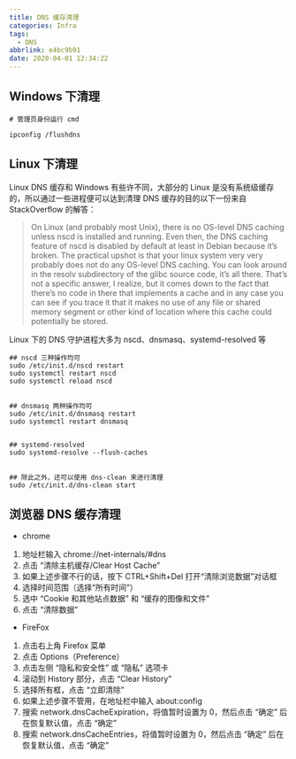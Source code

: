 ```yaml
---
title: DNS 缓存清理
categories: Infra
tags:
  - DNS
abbrlink: e4bc9b91
date: 2020-04-01 12:34:22
---
```

## Windows 下清理
```
# 管理员身份运行 cmd
 
ipconfig /flushdns
```
<!--more-->
## Linux 下清理
Linux DNS 缓存和 Windows 有些许不同，大部分的 Linux 是没有系统级缓存的，所以通过一些进程便可以达到清理 DNS 缓存的目的以下一份来自 StackOverflow 的解答：
> On Linux (and probably most Unix), there is no OS-level DNS caching unless nscd is installed and running. Even then, the DNS caching feature of nscd is disabled by default at least in Debian because it’s broken. The practical upshot is that your linux system very very probably does not do any OS-level DNS caching.
You can look around in the resolv subdirectory of the glibc source code, it’s all there. That’s not a specific answer, I realize, but it comes down to the fact that there’s no code in there that implements a cache and in any case you can see if you trace it that it makes no use of any file or shared memory segment or other kind of location where this cache could potentially be stored.

Linux 下的 DNS 守护进程大多为 nscd、dnsmasq、systemd-resolved 等
```
## nscd 三种操作均可
sudo /etc/init.d/nscd restart
sudo systemctl restart nscd
sudo systemctl reload nscd
 
 
## dnsmasq 两种操作均可
sudo /etc/init.d/dnsmasq restart
sudo systemctl restart dnsmasq
 
 
## systemd-resolved
sudo systemd-resolve --flush-caches
 
 
## 除此之外，还可以使用 dns-clean 来进行清理
sudo /etc/init.d/dns-clean start
```

## 浏览器 DNS 缓存清理
* chrome
1. 地址栏输入 chrome://net-internals/#dns
2. 点击 “清除主机缓存/Clear Host Cache”
3. 如果上述步骤不行的话，按下 CTRL+Shift+Del 打开“清除浏览数据”对话框
4. 选择时间范围（选择“所有时间”）
5. 选中 “Cookie 和其他站点数据” 和 “缓存的图像和文件”
6. 点击 “清除数据”
* FireFox
1. 点击右上角 Firefox 菜单
2. 点击 Options（Preference）
3. 点击左侧 “隐私和安全性” 或 “隐私” 选项卡
4. 滚动到 History 部分，点击 “Clear History”
5. 选择所有框，点击 “立即清除”
6. 如果上述步骤不管用，在地址栏中输入 about:config
7. 搜索 network.dnsCacheExpiration，将值暂时设置为 0，然后点击 “确定” 后在恢复默认值，点击 “确定”
8. 搜索 network.dnsCacheEntries，将值暂时设置为 0，然后点击 “确定” 后在恢复默认值，点击 “确定”
